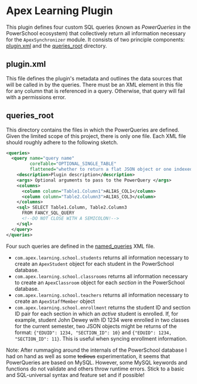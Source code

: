# Apex Learning Plugin

This  plugin defines four custom SQL queries (known as _PowerQueries_ in the
PowerSchool ecosystem) that collectively return all information necessary for
the `ApexSynchronizer` module. It consists of two principle components:
[plugin.xml](plugin.xml) and the [queries_root](queries_root) directory.

## plugin.xml

This file defines the plugin's metadata and outlines the data sources that will
be called in by the queries. There must be an XML element in this file for any
column that is referenced in a query. Otherwise, that query will fail with a
permissions error.

## queries_root

This directory contains the files in which the PowerQueries are defined. Given
the limited scope of this project, there is only one file. Each XML file should
roughly adhere to the following sketch.

~~~~xml 
<queries>
  <query name="query name"
         coreTable="OPTIONAL_SINGLE_TABLE"
         flattened="whether to return a flat JSON object or one indexed on tables">
	<description>Plugin description</description>
    <args> Optional arguments to pass to the PowerQuery </args>
    <columns>
      <column column="Table1.Column1">ALIAS_COL1</column>
      <column column="Table2.Column3">ALIAS_COL3</column>
    </columns>
    <sql> SELECT Table1.Column, Table2.Column3
      FROM FANCY_SQL_QUERY
      <!--DO NOT CLOSE WITH A SEMICOLON!-->
    </sql>
  </query>
</queries>
~~~~

Four such queries are defined in the [named_queries](queries_root/com.apex.learning.data_export.named_queries.xml) XML file.

- `com.apex.learning.school.students` returns all information necessary to
  create an `ApexStudent` object for each student in the PowerSchool database.
- `com.apex.learning.school.classrooms` returns all information necessary to
  create an `ApexClassroom` object for each _section_ in the PowerSchool
  database.
- `com.apex.learning.school.teachers` returns all information necessary to
  create an `ApexStaffMember` object 
- `com.apex.learning.school.enrollment` returns the student ID and section ID 
  pair for each section in which an _active_ student is enrolled. If, for 
  example, student John Dewey with ID 1234 were enrolled in two classes for 
  the current semester, two JSON objects might be returns of the format:
  `{"EDUID": 1234, "SECTION_ID": 10}` and `{"EDUID": 1234, "SECTION_ID": 11}`.
  This is useful when syncing enrollment information.

Note: After rummaging around the internals of the PowerSchool database I had on
hand as well as some ~~tedious~~ experimentation, it seems that PowerQueries
are based on MySQL. However, some MySQL keywords and functions do not
validate and others throw runtime errors. Stick to a basic and SQL-universal
syntax and feature set and if possible!
